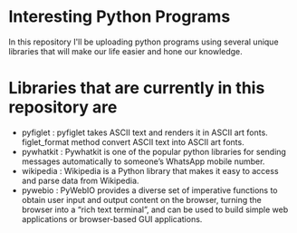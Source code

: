 # Interesting Python Programs
In this repository I'll be uploading python programs using several unique libraries that will make our life easier and hone our knowledge.

# Libraries that are currently in this repository are

- pyfiglet : pyfiglet takes ASCII text and renders it in ASCII art fonts. figlet_format method convert ASCII text into ASCII art fonts.
- pywhatkit : Pywhatkit is one of the popular python libraries for sending messages automatically to someone’s WhatsApp mobile number.
- wikipedia : Wikipedia is a Python library that makes it easy to access and parse data from Wikipedia.
- pywebio : PyWebIO provides a diverse set of imperative functions to obtain user input and output content on the browser, turning the browser into a “rich text terminal”, and can be used to build simple web applications or browser-based GUI applications.
